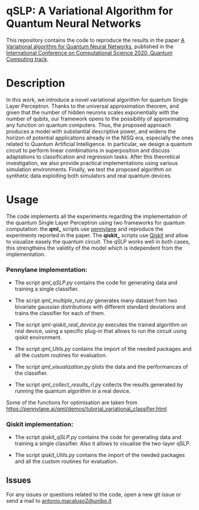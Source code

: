 # qSLP: A Variational Algorithm for Quantum Neural Networks

This repository contains the code to reproduce the results in the paper [A Variational algorithm for Quantum Neural Networks](https://link.springer.com/chapter/10.1007/978-3-030-50433-5_45), 
published in the [International Conference on Computational Science 2020, Quantum Computing track](https://www.iccs-meeting.org/iccs2020/). 
# Description

In this work, we introduce a novel variational algorithm for quantum Single Layer Perceptron. Thanks to the universal 
approximation theorem, and given that the number of hidden neurons scales exponentially with the number of qubits, our 
framework opens to the possibility of approximating any function on quantum computers. Thus, the proposed approach 
produces a model with substantial descriptive power, and widens the horizon of potential applications already in the 
NISQ era, especially the ones related to Quantum Artificial Intelligence. In particular, we design a quantum circuit to 
perform linear combinations in superposition and discuss adaptations to classification and regression tasks. After this 
theoretical investigation, we also provide practical implementations using various simulation environments. Finally, we
 test the proposed algorithm on synthetic data exploiting both simulators and real quantum devices.

# Usage
The code implements all the experiments regarding the implementation of the quantum Single Layer Perceptron using 
two frameworks for quantum computation:
the **qml_** scripts use [pennylane](https://pennylane.ai/) and reproduce the experiments reported in the paper. The 
**qiskit_** scripts use [Qiskit](https://qiskit.org/) and allow to visualize easely the quantum circuit. The qSLP works
well in both cases, this strengthens the validity of the model which is independent from the implementation.

### Pennylane implementation:

- The script *qml_qSLP.py* contains the code for generating data and training a single classifier.

- The script *qml_multiple_runs.py* generates many dataset from two bivariate gaussian distributions with different standard
 deviations and trains the classifier for each of them.

- The script *qml-qiskit_real_device.py* executes the trained algorithm on real device, using a specific plug-in that allows to run
 the circuit using qiskit environment.

- The script *qml_Utils.py* contains the import of the needed packages and all the custom routines for evaluation.

- The script *qml_visualization.py* plots the data and the performances of the classifier.

- The script *qml_collect_results_rl.py* collects the results generated by running the quantum algorithm in a real device.

Some of the functions for optimisation are taken from https://pennylane.ai/qml/demos/tutorial_variational_classifier.html

### Qiskit implementation:

- The script *qiskit_qSLP.py* contains the code for generating data and training a single classifier. Also it allows to visualise the two-layer qSLP.

- The script *qiskit_Utils.py* contains the import of the needed packages and all the custom routines for evaluation.

## Issues

For any issues or questions related to the code, open a new git issue or send a mail to antonio.macaluso2@unibo.it



